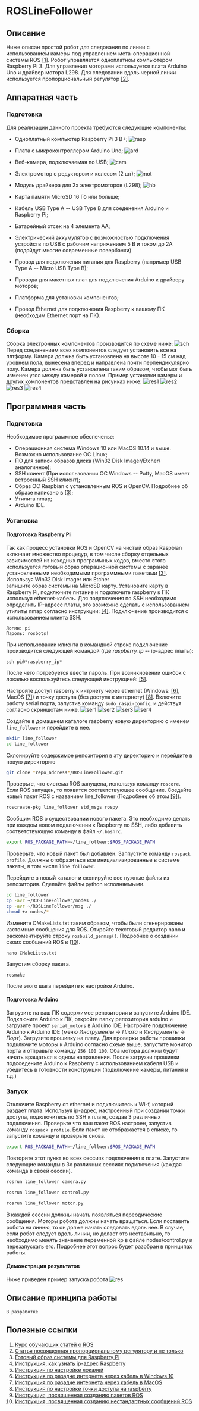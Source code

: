 # ROSLineFollower
## Описание
Ниже описан простой робот для следования по линии с использованием камеры под управлением мета-операционной системы ROS [[1]](http://robocraft.ru/page/robotics/#ROS). Робот управляется одноплатном компьютером Raspberry Pi 3. Для управления моторами используется плата Arduino Uno и драйвер мотора L298. Для следовании вдоль черной линии используется пропорциональный регулятор [[2]](https://automation-system.ru/main/15-regulyator/type-of-control/90-408-p-pi-pid.html).

## Аппаратная часть 
### Подготовка
Для реализации данного проекта требуются следующие компоненты:
* Одноплатный компьютер Raspberry Pi 3 B+;
![rasp](/images/raspberry.jpg)

* Плата с микроконтроллером Arduino Uno;
![ard](/images/arduino.jpg)

* Веб-камера, подключаемая по USB;
![cam](/images/camera.jpg)

* Электромотор с редуктором и колесом (2 шт);
![mot](/images/motor.jpg)

* Модуль драйвера для 2х электромоторов (L298);
![hb](/images/l298.jpg)

* Карта памяти MicroSD 16 Гб или больше;
* Кабель USB Type A -- USB Type B для соеденения Arduino и Raspberry Pi;
* Батарейный отсек на 4 элемента АА;
* Электрический аккумулятор с возможностью подключения устройств по USB с рабочим напряжением 5 В и током до 2А (подойдут многие современные повербанки)
* Провод для подключения питания для Raspberry (например USB Type A -- Micro USB Type B);
* Провода для макетных плат для подключения Arduino к драйверу моторов;
* Платформа для установки компонентов;
* Провод Ethernet для подключения Raspberry к вашему ПК (необходим Ethernet порт на ПК).

### Сборка 
Сборка электронных компонентов производится по схеме ниже:
![sch](/images/sch.png)
Перед соеденением всех компонентов следует установить все на плтформу. Камера должна быть установлена на высоте 10 - 15 см над уровнем пола, вынесена вперед и направлена почти перпендикулярно полу. Камера должна быть установлена таким образом, чтобы мог быть изменен угол между камерой и полом. Пример установки камеры и других компонентов представлен на рисунках ниже:
![res1](/images/res1.png)
![res2](/images/res2.png)
![res3](/images/res3.png)
![res4](/images/res4.png)

## Программная часть

### Подготовка 
Необходимое программное обеспеченье:
* Операционная система Windows 10 или MacOS 10.14 и выше. Возможно использование ОС Linux;
* ПО для записи образов диска (Win32 Disk Imager/Etcher/аналогичное);
* SSH клиент (При использовании ОС Windows -- Putty, MacOS имеет встроенный SSH клиент);
* Образ ОС Raspbian с установленным ROS и OpenCV. Подробнее об образе написано в [[3]](https://medium.com/@hadabot/ready-to-use-image-raspbian-stretch-ros-opencv-324d6f8dcd96); 
* Утилита nmap;
* Arduino IDE.

### Установка
#### Подготовка Raspberry Pi
Так как процесс установки ROS и OpenCV на чистый образ Raspbian включает множество процедур, в том числе сборку отдельных зависимостей из исходных программных кодов, вместо этого используется готовый образ операционной системы с заранее установленными необходимыми программными пакетами [[3]](https://medium.com/@hadabot/ready-to-use-image-raspbian-stretch-ros-opencv-324d6f8dcd96). Используя Win32 Disk Imager или Etcher  
запишите образ системы на MicroSD карту. Установите карту в Raspberry Pi, подключите питание и подключите raspberry к ПК используя ethernet-кабель. Для подключения по SSH необходимо определить IP-адресс платы, это возможно сделать с использованием утилиты nmap согласно инструкции: [[4]](https://www.raspberrypi.org/documentation/remote-access/ip-address.md). Подключение производится с использованием клинта SSH.
```
Логин: pi
Пароль: rosbots!
```
При использовании клиента в командной строке подключение производится следующей командой (где *raspberry_ip* -- ip-адрес платы):

```
ssh pi@*raspberry_ip*
```
После чего потребуется ввести пароль. При возникновении ошибок с локалью воспользуйтесь следующей инструкцией: [[5]](http://mycyberuniverse.com/ru/error/how-to-fix-setting-locale-failed.html). 

Настройте доступ rasberry к интрнету через ethernet (Windows: [[6]](https://geekylane.com/giving-internet-to-raspberry-pi-using-ethernet-on-from-windows-10/), MacOS [[7]](https://mycyberuniverse.com/mac-os/connect-to-raspberry-pi-from-a-mac-using-ethernet.html)) и точку доступа (без доступа к интернету) [[8]](https://www.raspberrypi.org/documentation/configuration/wireless/access-point.md). Включите работу serial порта, запустив команду `sudo raspi-config`, и действуя согласно скриншотам ниже.
![ser1](/images/ser1.png)
![ser2](/images/ser2.png)
![ser3](/images/ser3.png)
![ser4](/images/ser4.png)


Создайте в домашнем каталоге raspberry новую директорию с именем `line_follower` и перейдите в нее.
``` bash
mkdir line_follower
cd line_follower
```
Склонируйте содержимое репозитория в эту директорию и перейдите в новую директорию
``` bash
git clone *repo_address*/ROSLineFollower.git
```

Проверьте, что система ROS запущена, используя команду `roscore`. Если ROS запущен, то появится соответствующее сообщение. Создайте новый пакет ROS c названием line_follower (Подробнее об этом [[9]](http://robocraft.ru/blog/technology/453.html)).
``` bash
roscreate-pkg line_follower std_msgs rospy 
```
Сообщим ROS о существовании нового пакета. Это необходимо делать при каждом новом подключении к Raspberry по SSH, либо добавить соответствующую команду в файл `~/.bashrc`.

```bash
export ROS_PACKAGE_PATH=~/line_follwer:$ROS_PACKAGE_PATH
```
Проверьте, что новый пакет был добавлен. Заппустите команду `rospack profile`. Должны отобразиться все инициализированные в системе пакеты, в том числе `line_follower`. 

Перейдите в новый каталог и скопируйте все нужные файлы из репозитория. Сделайте файлы python исполняемыми.
```bash
cd line_follower
cp -avr ~/ROSLineFollower/nodes ./
cp -avr ~/ROSLineFollower/msg ./
chmod +x nodes/*
```
Измените CMakeLists.txt таким образом, чтобы были сгенерированы кастомные сообщения для ROS. Откройте текстовый редактор nano и раскоментируйте строку `rosbuild_genmsg()`. Подробнее о создании своих сообщений ROS в [[10]](http://robocraft.ru/blog/technology/457.html).

```
nano CMakeLists.txt
```
Запустим сборку пакета.
```
rosmake
```

После этого шага перейдите к настройке Arduino.

#### Подготовка Arduino
Загрузите на ваш ПК содержимое репозитория и запустите Arduino IDE. Подключите Arduino к ПК, откройте папку репозитория arduino и загрузите проект `serial_motors` в Arduino IDE. Настройте подключение Arduino к Arduino IDE (меню *Инструменты* -> *Плата* и *Инструменты* -> *Порт*). Загрузите прошивку на плату. Для проверки работы прошивки подключите моторы к Arduino согласно схеме выше, запустите монитор порта и отправьте команду `256 100 100`. Оба мотора должны будут начать вращаться в одном направлении. После загрузки прошивки подсоедените Arduino к Raspberry с использованием кабеля USB и убедитесь в готовности конструкции (подключение камеры, питания и т.д.)

### Запуск

Отключите Raspberry от ethernet и подключитесь к Wi-f, который раздает плата. Используя ip-адрес, настроенный при создании точки доступа, подключитесь по SSH к плате, создав 3 различных подключения. Проверьте что ваш пакет ROS настроен, запустив команду `rospack profile`. Если пакет не отображается в списке, то запустите команду и проверьте снова.
```bash
export ROS_PACKAGE_PATH=~/line_follwer:$ROS_PACKAGE_PATH
```

Повторите этот пункт во всех сессиях подключения к плате. Запустите следующие команды в 3х различных сессиях подключения (каждая команда в своей сессии).
```bash
rosrun line_follower camera.py
```
```bash
rosrun line_follower control.py
```
```bash
rosrun line_follower motor.py
```

В каждой сессии должны начать появляться переодические сообщения. Моторы робота должны начать вращаться. Если поставить робота на линию, то он долже начать следовать вдоль нее. В случае, если робот следует вдоль линии, но делает это нестабильно, то необходимо менять значение переменной kp в файле nodes/control.py и перезапускать его. Подробнее этот вопрос будет разобран в принципах работы.

#### Демонстрация результатов
Ниже приведен пример запуска робота
![res](/images/output.gif)
## Описание принципа работы

`В разработке`


## Полезные ссылки
1. [Курс обучающих статей о ROS](http://robocraft.ru/page/robotics/#ROS)
2. [Статья посвященная пропорциональному регулятору и не только](https://automation-system.ru/main/15-regulyator/type-of-control/90-408-p-pi-pid.html)
3. [Готовый образ системы для Raspberry Pi](https://medium.com/@hadabot/ready-to-use-image-raspbian-stretch-ros-opencv-324d6f8dcd96)
4. [Инструкция, как узнать ip-адрес Raspberry](https://www.raspberrypi.org/documentation/remote-access/ip-address.md)
5. [Инструкция по настройке локалей](http://mycyberuniverse.com/ru/error/how-to-fix-setting-locale-failed.html)
6. [Инструкция по разадче интернета через кабель в Windows 10](https://geekylane.com/giving-internet-to-raspberry-pi-using-ethernet-on-from-windows-10/)
7. [Инструкция по разадче интернета через кабель в MacOS](https://mycyberuniverse.com/mac-os/connect-to-raspberry-pi-from-a-mac-using-ethernet.html)
8. [Инструкция по настройке точки доступа на raspberry](https://www.raspberrypi.org/documentation/configuration/wireless/access-point.md)
9. [Инструкция, посвященная созданию пакетов ROS](http://robocraft.ru/blog/technology/453.html)
9. [Инструкция, посвященная созданию нестандартных сообщений ROS](http://robocraft.ru/blog/technology/457.html)

